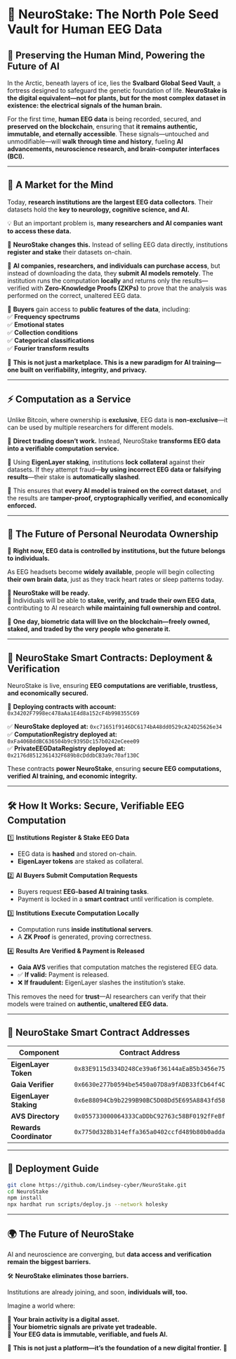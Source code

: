 # 🧠 **NeuroStake: The North Pole Seed Vault for Human EEG Data**  

## **🔹 Preserving the Human Mind, Powering the Future of AI**  

In the Arctic, beneath layers of ice, lies the **Svalbard Global Seed Vault**, a fortress designed to safeguard the genetic foundation of life. **NeuroStake is the digital equivalent—not for plants, but for the most complex dataset in existence: the electrical signals of the human brain.**  

For the first time, **human EEG data** is being recorded, secured, and **preserved on the blockchain**, ensuring that **it remains authentic, immutable, and eternally accessible**. These signals—untouched and unmodifiable—will **walk through time and history**, fueling **AI advancements, neuroscience research, and brain-computer interfaces (BCI).**  

---

## **🚀 A Market for the Mind**  

Today, **research institutions are the largest EEG data collectors**. Their datasets hold the **key to neurology, cognitive science, and AI.**

💡 But an important problem is, **many researchers and AI companies want to access these data.**   

🔹 **NeuroStake changes this.** Instead of selling EEG data directly, institutions **register and stake** their datasets on-chain.  

🔹 **AI companies, researchers, and individuals can purchase access**, but instead of downloading the data, they **submit AI models remotely**. The institution runs the computation **locally** and returns only the results—verified with **Zero-Knowledge Proofs (ZKPs)** to prove that the analysis was performed on the correct, unaltered EEG data.  

🔹 **Buyers** gain access to **public features of the data**, including:  
✅ **Frequency spectrums**  
✅ **Emotional states**  
✅ **Collection conditions**  
✅ **Categorical classifications**  
✅ **Fourier transform results**  

📌 **This is not just a marketplace. This is a new paradigm for AI training—one built on verifiability, integrity, and privacy.**  

---

## **⚡ Computation as a Service**  

Unlike Bitcoin, where ownership is **exclusive**, EEG data is **non-exclusive**—it can be used by multiple researchers for different models.  

🔹 **Direct trading doesn’t work.** Instead, NeuroStake **transforms EEG data into a verifiable computation service.**  

🔹 Using **EigenLayer staking**, institutions **lock collateral** against their datasets. If they attempt fraud—**by using incorrect EEG data or falsifying results**—their stake is **automatically slashed**.  

🔹 This ensures that **every AI model is trained on the correct dataset**, and the results are **tamper-proof, cryptographically verified, and economically enforced.**  

---

## **🔮 The Future of Personal Neurodata Ownership**  

📌 **Right now, EEG data is controlled by institutions, but the future belongs to individuals.**  

As EEG headsets become **widely available**, people will begin collecting **their own brain data**, just as they track heart rates or sleep patterns today.  

🔹 **NeuroStake will be ready.**  
🔹 Individuals will be able to **stake, verify, and trade their own EEG data**, contributing to AI research **while maintaining full ownership and control.**  

📌 **One day, biometric data will live on the blockchain—freely owned, staked, and traded by the very people who generate it.**  

---

## **📜 NeuroStake Smart Contracts: Deployment & Verification**  

NeuroStake is live, ensuring **EEG computations are verifiable, trustless, and economically secured.**  

🔹 **Deploying contracts with account:** `0x34202F7998ec478aAa1E4d8a152cF4b998355C69`  

✅ **NeuroStake deployed at:** `0xc71651f9146DC6174bA48dd0529cA24D25626e34`  
✅ **ComputationRegistry deployed at:** `0xFa406BddBC636504b9c9395Dc157b0242eCeee09`  
✅ **PrivateEEGDataRegistry deployed at:** `0x2176d8512361432F689b8cDddbCB3a9c70af130C`  

These contracts **power NeuroStake**, ensuring **secure EEG computations, verified AI training, and economic integrity.**  

---

## **🛠 How It Works: Secure, Verifiable EEG Computation**  

1️⃣ **Institutions Register & Stake EEG Data**  
   - EEG data is **hashed** and stored on-chain.  
   - **EigenLayer tokens** are staked as collateral.  

2️⃣ **AI Buyers Submit Computation Requests**  
   - Buyers request **EEG-based AI training tasks**.  
   - Payment is locked in a **smart contract** until verification is complete.  

3️⃣ **Institutions Execute Computation Locally**  
   - Computation runs **inside institutional servers**.  
   - A **ZK Proof** is generated, proving correctness.  

4️⃣ **Results Are Verified & Payment is Released**  
   - **Gaia AVS** verifies that computation matches the registered EEG data.  
   - ✅ **If valid:** Payment is released.  
   - ❌ **If fraudulent:** EigenLayer slashes the institution’s stake.  

This removes the need for **trust**—AI researchers can verify that their models were trained on **authentic, unaltered EEG data.**  

---

## **🔗 NeuroStake Smart Contract Addresses**  

| Component                | Contract Address |
|--------------------------|-----------------|
| **EigenLayer Token**      | `0x83E9115d334D248Ce39a6f36144aEaB5b3456e75` |
| **Gaia Verifier**        | `0x6630e277b0594be5450a07D8a9fADB33fCb64f4C` |
| **EigenLayer Staking**   | `0x6e88094Cb9b2299B90BC5D08Dd5E695A8843fd58` |
| **AVS Directory**        | `0x055733000064333CaDDbC92763c58BF0192fFeBf` |
| **Rewards Coordinator**  | `0x7750d328b314effa365a0402ccfd489b80b0adda` |

---

## **📜 Deployment Guide**  

```bash
git clone https://github.com/Lindsey-cyber/NeuroStake.git
cd NeuroStake
npm install
npx hardhat run scripts/deploy.js --network holesky
```  

---

## 🌍 **The Future of NeuroStake**  

AI and neuroscience are converging, but **data access and verification remain the biggest barriers.**  

🛠 **NeuroStake eliminates those barriers.**  

Institutions are already joining, and soon, **individuals will, too.**  

Imagine a world where:  

💚 **Your brain activity is a digital asset.**  
💚 **Your biometric signals are private yet tradeable.**  
💚 **Your EEG data is immutable, verifiable, and fuels AI.**  

📌 **This is not just a platform—it’s the foundation of a new digital frontier.** 🚀

